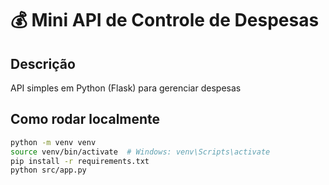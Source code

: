 # 💰 Mini API de Controle de Despesas

## Descrição
API simples em Python (Flask) para gerenciar despesas 



## Como rodar localmente
```bash
python -m venv venv
source venv/bin/activate  # Windows: venv\Scripts\activate
pip install -r requirements.txt
python src/app.py
